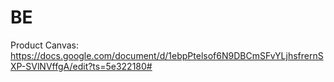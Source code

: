 # BE

Product Canvas: https://docs.google.com/document/d/1ebpPtelsof6N9DBCmSFvYLjhsfrernSXP-SVlNVffgA/edit?ts=5e322180#
